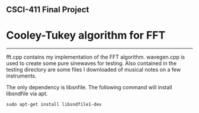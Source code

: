 ## CSCI-411 Final Project
# Cooley-Tukey algorithm for FFT

---

fft.cpp contains my implementation of the FFT algorithm. 
wavegen.cpp is used to create some pure sinewaves for testing. 
Also contained in the testing directory are some files I downloaded
of musical notes on a few instruments.

The only dependency is libsnfile. The following command will install
libsndfile via apt.

```
sudo apt-get install libsndfile1-dev
```